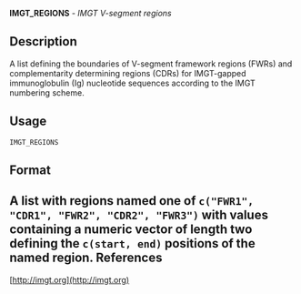 





**IMGT_REGIONS** - *IMGT V-segment regions*

Description
--------------------

A list defining the boundaries of V-segment framework regions (FWRs) and complementarity 
determining regions (CDRs) for IMGT-gapped immunoglobulin (Ig) nucleotide sequences 
according to the IMGT numbering scheme.

Usage
--------------------

```
IMGT_REGIONS
```


Format
-------------------
A list with regions named one of `c("FWR1", "CDR1", "FWR2", "CDR2", "FWR3")` 
with values containing a numeric vector of length two defining the 
`c(start, end)` positions of the named region.
References
-------------------

[http://imgt.org](http://imgt.org)





